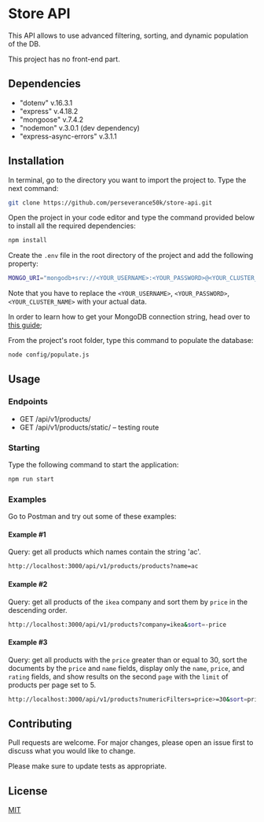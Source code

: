 # Store API

This API allows to use advanced filtering,
sorting, and dynamic population of the DB.

This project has no front-end part.

## Dependencies
- "dotenv" v.16.3.1
- "express" v.4.18.2
- "mongoose" v.7.4.2
- "nodemon" v.3.0.1 (dev dependency)
- "express-async-errors" v.3.1.1

## Installation

In terminal, go to the directory you want to import the project to. Type the next command:
```bash
git clone https://github.com/perseverance50k/store-api.git
```

Open the project in your code editor and type the command provided below to install all the required dependencies:
```bash
npm install
```
Create the `.env` file in the root directory of the project and add the following property:
```bash
MONGO_URI="mongodb+srv://<YOUR_USERNAME>:<YOUR_PASSWORD>@<YOUR_CLUSTER_NAME>/store-api-db?retryWrites=true&w=majority"
```

Note that you have to replace the `<YOUR_USERNAME>`, `<YOUR_PASSWORD>`, `<YOUR_CLUSTER_NAME>` with your actual data.

In order to learn how to get your MongoDB connection string, head over to [this guide](https://www.mongodb.com/docs/atlas/driver-connection/);

From the project's root folder, type this command to populate the database:
```bash
node config/populate.js
```

## Usage

### Endpoints
- GET /api/v1/products/
- GET /api/v1/products/static/ – testing route

### Starting

Type the following command to start the application:
```bash
npm run start
```

### Examples
Go to Postman and try out some of these examples:

#### Example #1
Query: get all products which names contain the string 'ac'.

```bash
http://localhost:3000/api/v1/products/products?name=ac
```

#### Example #2
Query: get all products of the `ikea` company and sort them
by `price` in the descending order.

```bash
http://localhost:3000/api/v1/products?company=ikea&sort=-price
```

#### Example #3

Query: get all products with the `price` greater than or equal to 30,
sort the documents by the `price` and `name` fields, display only
the `name`, `price`, and `rating` fields, and show results on the second `page`
with the `limit` of products per page set to 5.

```bash
http://localhost:3000/api/v1/products?numericFilters=price>=30&sort=price,name&fields=name,price,rating&page=2&limit=5
```

## Contributing

Pull requests are welcome. For major changes, please open an issue first
to discuss what you would like to change.

Please make sure to update tests as appropriate.

## License

[MIT](https://choosealicense.com/licenses/mit/)
